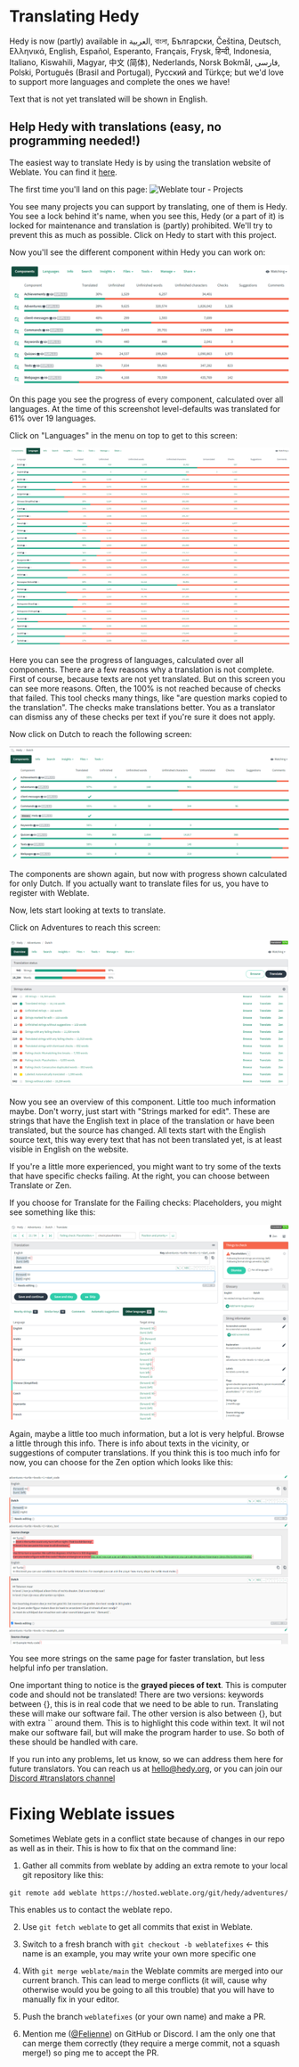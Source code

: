 Translating Hedy
================

Hedy is now (partly) available in العربية, বাংলা, Български, Čeština, Deutsch, Ελληνικά, English, Español, Esperanto, Français, Frysk, हिन्दी, Indonesia, Italiano, Kiswahili, Magyar, 中文 (简体), Nederlands, Norsk Bokmål, فارسی, Polski, Português (Brasil and Portugal), Русский and Türkçe; but we'd love to support more languages and complete the ones we have!

Text that is not yet translated will be shown in English.

Help Hedy with translations (easy, no programming needed!)
----------------------------------------------------------

The easiest way to translate Hedy is by using the translation website of Weblate. You can find it [here](https://hosted.weblate.org/projects/hedy).

The first time you'll land on this page:
![Weblate tour - Projects](https://user-images.githubusercontent.com/28646458/156936569-9b8e2213-2789-4920-b746-0da22629dadc.jpg)

You see many projects you can support by translating, one of them is Hedy. You see a lock behind it's name, when you see this, Hedy (or a part of it) is locked for maintenance and translation is (partly) prohibited. We'll try to prevent this as much as possible.
Click on Hedy to start with this project.

Now you'll see the different component within Hedy you can work on:

![](image/TRANSLATING/1652368824875.png)

On this page you see the progress of every component, calculated over all languages. At the time of this screenshot level-defaults was translated for 61% over 19 languages.

Click on "Languages" in the menu on top to get to this screen:

![](image/TRANSLATING/1652368938016.png)

Here you can see the progress of languages, calculated over all components. There are a few reasons why a translation is not complete. First of course, because texts are not yet translated. But on this screen you can see more reasons. Often, the 100% is not reached because of checks that failed. This tool checks many things, like "are question marks copied to the translation". The checks make translations better. You as a translator can dismiss any of these checks per text if you're sure it does not apply.

Now click on Dutch to reach the following screen:

![](image/TRANSLATING/1652369040371.png)

The components are shown again, but now with progress shown calculated for only Dutch. If you actually want to translate files for us, you have to register with Weblate.

Now, lets start looking at texts to translate.

Click on Adventures to reach this screen:

![](image/TRANSLATING/1652369170523.png)

Now you see an overview of this component. Little too much information maybe. Don't worry, just start with "Strings marked for edit". These are strings that have the English text in place of the translation or have been translated, but the source has changed. All texts start with the English source text, this way every text that has not been translated yet, is at least visible in English on the website.

If you're a little more experienced, you might want to try some of the texts that have specific checks failing.
At the right, you can choose between Translate or Zen.

If you choose for Translate for the Failing checks: Placeholders, you might see something like this:

![](image/TRANSLATING/1652370304289.png)

Again, maybe a little too much information, but a lot is very helpful. Browse a little through this info. There is info about texts in the vicinity, or suggestions of computer translations. If you think this is too much info for now, you can choose for the Zen option which looks like this:

![](image/TRANSLATING/1652370483598.png)

You see more strings on the same page for faster translation, but less helpful info per translation.

One important thing to notice is the **grayed pieces of text**. This is computer code and should not be translated! There are two versions: keywords between {}, this is in real code that we need to be able to run. Translating these will make our software fail. The other version is also between {}, but with extra `` around them. This is to highlight this code within text. It wil not make our software fail, but will make the program harder to use. So both of these should be handled with care.



If you run into any problems, let us know, so we can address them here for future translators. You can reach us at [hello@hedy.org](mailto:hello@hedy.org), or you can join our [Discord #translators channel](https://discord.gg/N7XXDtcNRY)

Fixing Weblate issues
================

Sometimes Weblate gets in a conflict state because of changes in our repo as well as in their. This is how to fix that on the command line:


1. Gather all commits from weblate by adding an extra remote to your local git repository like this:

`git remote add weblate https://hosted.weblate.org/git/hedy/adventures/`

This enables us to contact the weblate repo.

2. Use `git fetch weblate` to get all commits that exist in Weblate.

3. Switch to a fresh branch with `git checkout -b weblatefixes` <- this name is an example, you may write your own more specific one

4. With `git merge weblate/main` the Weblate commits are merged into our current branch. This can lead to merge conflicts (it will, cause why otherwise would you be going to all this trouble) that you will have to manually fix in your editor.

5. Push the branch `weblatefixes` (or your own name) and make a PR. 

6. Mention me ([@Felienne](https://github.com/Felienne)) on GitHub or Discord. I am the only one that can merge them correctly (they require a merge commit, not a squash merge!) so ping me to accept the PR.
